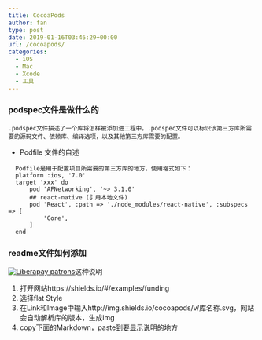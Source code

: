 ```yaml
---
title: CocoaPods
author: fan
type: post
date: 2019-01-16T03:46:29+00:00
url: /cocoapods/
categories:
  - iOS
  - Mac
  - Xcode
  - 工具
---
```

### podspec文件是做什么的

<pre><code class="line-numbers">.podspec文件描述了一个库将怎样被添加进工程中。.podspec文件可以标识该第三方库所需要的源码文件、依赖库、编译选项，以及其他第三方库需要的配置。
</code></pre>

  * Podfile 文件的自述

<pre><code class="line-numbers">  Podfile是用于配置项目所需要的第三方库的地方，使用格式如下：
  platform :ios, '7.0'
  target 'xxx' do
      pod 'AFNetworking', '~&gt; 3.1.0'
      ## react-native (引用本地文件)
      pod 'React', :path =&gt; './node_modules/react-native', :subspecs =&gt; [
          'Core',
      ]
  end
</code></pre>
### readme文件如何添加

[![Liberapay patrons][1]][1]这种说明

  1. 打开网站https://shields.io/#/examples/funding
  2. 选择flat Style
  3. 在Link和Image中输入http://img.shields.io/cocoapods/v/库名称.svg，网站会自动解析库的版本，生成img
  4. copy下面的Markdown，paste到要显示说明的地方

[1]: http://img.shields.io/cocoapods/v/FFKit.svg